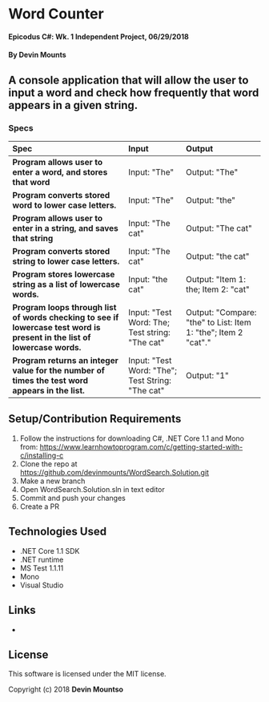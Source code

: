 ﻿# Word Counter

#### Epicodus C#: Wk. 1 Independent Project, 06/29/2018

#### By Devin Mounts

## A console application that will allow the user to input a word and check how frequently that word appears in a given string.

### Specs
| Spec | Input | Output |
| :-------------     | :------------- | :------------- |
| **Program allows user to enter a word, and stores that word**| Input: "The" | Output: "The" |
| **Program converts stored word to lower case letters.**| Input: "The" | Output: "the" |
| **Program allows user to enter in a string, and saves that string** | Input: "The cat" | Output: "The cat" |
| **Program converts stored string to lower case letters.**| Input: "The cat" | Output: "the cat" |
| **Program stores lowercase string as a list of lowercase words.**| Input: "the cat" | Output: "Item 1: the; Item 2: "cat" |
| **Program loops through list of words checking to see if lowercase test word is present in the list of lowercase words.**| Input: "Test Word: The; Test string: "The cat" | Output: "Compare: "the" to List: Item 1: "the"; Item 2 "cat"." |
| **Program returns an integer value for the number of times the test word appears in the list.**| Input: "Test Word: "The"; Test String: "The cat" | Output: "1" |

## Setup/Contribution Requirements

1. Follow the instructions for downloading C#, .NET Core 1.1 and Mono from: https://www.learnhowtoprogram.com/c/getting-started-with-c/installing-c
1. Clone the repo at https://github.com/devinmounts/WordSearch.Solution.git
1. Make a new branch
1. Open WordSearch.Solution.sln in text editor
1. Commit and push your changes
1. Create a PR

## Technologies Used

* .NET Core 1.1 SDK
* .NET runtime
* MS Test 1.1.11
* Mono
* Visual Studio

## Links

*

## License

This software is licensed under the MIT license.

Copyright (c) 2018 **Devin Mountso**